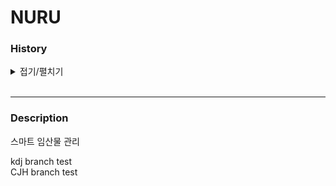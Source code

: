 # NURU

### History

<details>
<summary>접기/펼치기</summary>

`2022.07.04`  
- Init Project

</details><br>  

--- 

### Description

스마트 임산물 관리  

kdj branch test  
CJH branch test